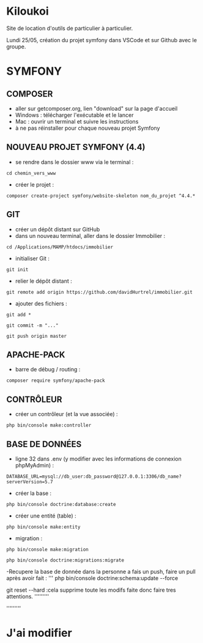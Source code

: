 # Kiloukoi
Site de location d'outils de particulier à particulier.

Lundi 25/05, création du projet symfony dans VSCode et sur Github avec le groupe.

# SYMFONY

## COMPOSER

- aller sur getcomposer.org, lien "download" sur la page d'accueil
- Windows : télécharger l'exécutable et le lancer
- Mac : ouvrir un terminal et suivre les instructions
- à ne pas réinstaller pour chaque nouveau projet Symfony

## NOUVEAU PROJET SYMFONY (4.4)

- se rendre dans le dossier www via le terminal :
```
cd chemin_vers_www
```
- créer le projet :
```
composer create-project symfony/website-skeleton nom_du_projet ^4.4.*
```
## GIT

- créer un dépôt distant sur GitHub
- dans un nouveau terminal, aller dans le dossier Immobilier :
```
cd /Applications/MAMP/htdocs/immobilier
```
- initialiser Git :
```
git init
```
- relier le dépôt distant :
```
git remote add origin https://github.com/davidHurtrel/immobilier.git
```
- ajouter des fichiers :
```
git add *
```
```
git commit -m "..."
```
```
git push origin master
```

## APACHE-PACK

- barre de débug / routing :
```
composer require symfony/apache-pack
```

## CONTRÔLEUR

- créer un contrôleur (et la vue associée) :
```
php bin/console make:controller
```

## BASE DE DONNÉES

- ligne 32 dans .env (y modifier avec les informations de connexion phpMyAdmin) :
```
DATABASE_URL=mysql://db_user:db_password@127.0.0.1:3306/db_name?serverVersion=5.7
```
- créer la base :
```
php bin/console doctrine:database:create
```
- créer une entité (table) :
```
php bin/console make:entity
```
- migration :
```
php bin/console make:migration
```
```
php bin/console doctrine:migrations:migrate
```
-Recupere la base de donnée dans la personne a fais un push, faire un pull après avoir fait : 
'''
php bin/console doctrine:schema:update --force

git reset --hard  :cela supprime toute les modifs faite donc faire tres attentions. 
'''''''''

'''''''''
# J'ai modifier 